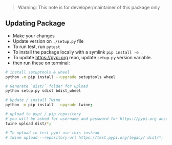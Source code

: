 > Warning: This note is for developer/maintainer of this package only

## Updating Package

- Make your changes
- Update version on `./setup.py` file
- To run test, run `pytest`
- To install the package locally with a symlink `pip install -e .`
- To update https://pypi.org repo, update `setup.py` version variable.
- then run these on terminal:
```bash
# install setuptools & wheel
python -m pip install --upgrade setuptools wheel

# Generate `dist/` folder for upload
python setup.py sdist bdist_wheel

# Update / install Twine
python -m pip install --upgrade twine;

# upload to pypi / pip repository
# you will be asked for username and password for https://pypi.org account
twine upload dist/*;

# To upload to test pypi use this instead
# twine upload --repository-url https://test.pypi.org/legacy/ dist/*;
```